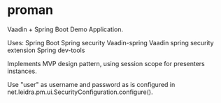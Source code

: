 # proman
Vaadin + Spring Boot Demo Application.

Uses:
Spring Boot
	Spring security
	Vaadin-spring
	Vaadin spring security extension
	Spring dev-tools

Implements MVP design pattern, using session scope for presenters instances.

Use "user" as username and password as is configured in net.leidra.pm.ui.SecurityConfiguration.configure().

